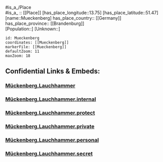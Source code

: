 ﻿---
location: [51.47,13.75] 
mapzoom: [7,12] 
mapmarker: city 
type: City
tags:
- geo/City


SpocWebEntityId: 32648
isDeleted: false
confidential: public

---
#is_a_/Place  
#is_a_ :: [[Place]] 
[has_place_longitude::13.75] 
[has_place_latitude::51.47] 
[name::Mueckenberg] 
has_place_country:: [[Germany]]  
has_place_province:: [[Brandenburg]]  
[Population::] 
[Unknown::] 


```leaflet
id: Mueckenberg
coordinates: [[Mueckenberg]] 
markerFile: [[Mueckenberg]] 
defaultZoom: 11 
maxZoom: 18
```


## Confidential Links & Embeds: 

### [Mückenberg,Lauchhammer](/_public/Earth/Continent/Europe/Europe~Central/Germany/Germany~East/Brandenburg/counties~Brandenburg/Oberspreewald-Lausitz/cities~Oberspreewald/Lauchhammer/Mückenberg,Lauchhammer.md) 

### [Mückenberg,Lauchhammer.internal](/_internal/Earth/Continent/Europe/Europe~Central/Germany/Germany~East/Brandenburg/counties~Brandenburg/Oberspreewald-Lausitz/cities~Oberspreewald/Lauchhammer/Mückenberg,Lauchhammer.internal.md) 

### [Mückenberg,Lauchhammer.protect](/_protect/Earth/Continent/Europe/Europe~Central/Germany/Germany~East/Brandenburg/counties~Brandenburg/Oberspreewald-Lausitz/cities~Oberspreewald/Lauchhammer/Mückenberg,Lauchhammer.protect.md) 

### [Mückenberg,Lauchhammer.private](/_private/Earth/Continent/Europe/Europe~Central/Germany/Germany~East/Brandenburg/counties~Brandenburg/Oberspreewald-Lausitz/cities~Oberspreewald/Lauchhammer/Mückenberg,Lauchhammer.private.md) 

### [Mückenberg,Lauchhammer.personal](/_personal/Earth/Continent/Europe/Europe~Central/Germany/Germany~East/Brandenburg/counties~Brandenburg/Oberspreewald-Lausitz/cities~Oberspreewald/Lauchhammer/Mückenberg,Lauchhammer.personal.md) 

### [Mückenberg,Lauchhammer.secret](/_secret/Earth/Continent/Europe/Europe~Central/Germany/Germany~East/Brandenburg/counties~Brandenburg/Oberspreewald-Lausitz/cities~Oberspreewald/Lauchhammer/Mückenberg,Lauchhammer.secret.md) 
